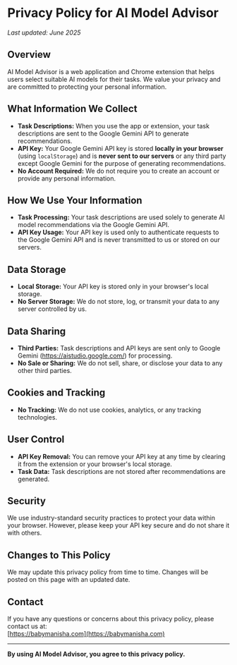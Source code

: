 # Privacy Policy for AI Model Advisor

_Last updated: June 2025_

## Overview

AI Model Advisor is a web application and Chrome extension that helps users select suitable AI models for their tasks. We value your privacy and are committed to protecting your personal information.

## What Information We Collect

- **Task Descriptions:** When you use the app or extension, your task descriptions are sent to the Google Gemini API to generate recommendations.  
- **API Key:** Your Google Gemini API key is stored **locally in your browser** (using `localStorage`) and is **never sent to our servers** or any third party except Google Gemini for the purpose of generating recommendations.
- **No Account Required:** We do not require you to create an account or provide any personal information.

## How We Use Your Information

- **Task Processing:** Your task descriptions are used solely to generate AI model recommendations via the Google Gemini API.
- **API Key Usage:** Your API key is used only to authenticate requests to the Google Gemini API and is never transmitted to us or stored on our servers.

## Data Storage

- **Local Storage:** Your API key is stored only in your browser's local storage.  
- **No Server Storage:** We do not store, log, or transmit your data to any server controlled by us.

## Data Sharing

- **Third Parties:** Task descriptions and API keys are sent only to Google Gemini (https://aistudio.google.com/) for processing.  
- **No Sale or Sharing:** We do not sell, share, or disclose your data to any other third parties.

## Cookies and Tracking

- **No Tracking:** We do not use cookies, analytics, or any tracking technologies.

## User Control

- **API Key Removal:** You can remove your API key at any time by clearing it from the extension or your browser's local storage.
- **Task Data:** Task descriptions are not stored after recommendations are generated.

## Security

We use industry-standard security practices to protect your data within your browser. However, please keep your API key secure and do not share it with others.

## Changes to This Policy

We may update this privacy policy from time to time. Changes will be posted on this page with an updated date.

## Contact

If you have any questions or concerns about this privacy policy, please contact us at:  
[https://babymanisha.com](https://babymanisha.com)

---

**By using AI Model Advisor, you agree to this privacy policy.**